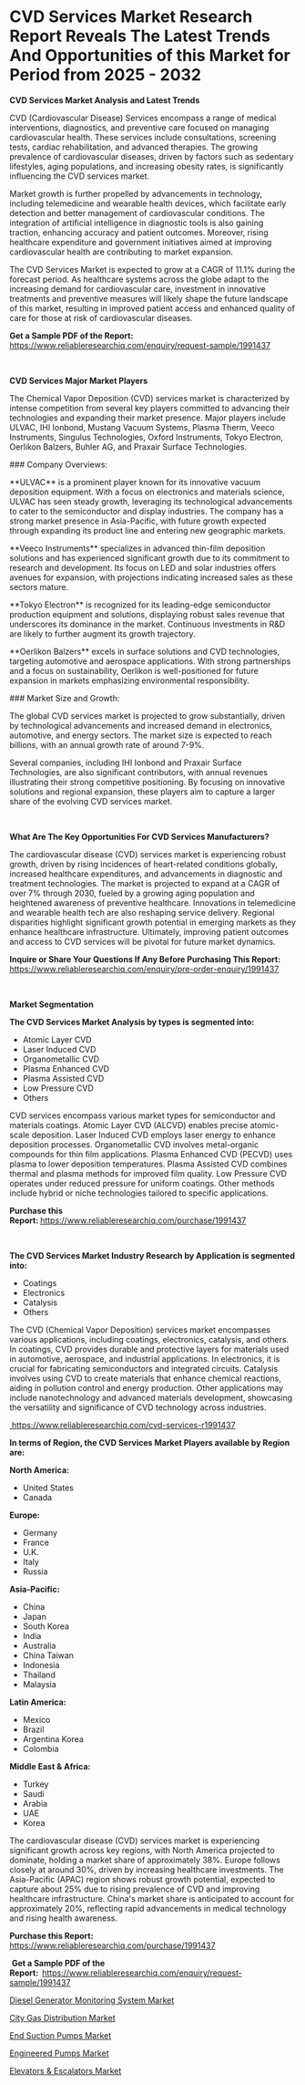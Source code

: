 <p><h1>CVD Services Market Research Report Reveals The Latest Trends And Opportunities of this Market for Period from 2025 - 2032</h1></p><p><strong>CVD Services Market Analysis and Latest Trends</strong></p>
<p><p>CVD (Cardiovascular Disease) Services encompass a range of medical interventions, diagnostics, and preventive care focused on managing cardiovascular health. These services include consultations, screening tests, cardiac rehabilitation, and advanced therapies. The growing prevalence of cardiovascular diseases, driven by factors such as sedentary lifestyles, aging populations, and increasing obesity rates, is significantly influencing the CVD services market.</p><p>Market growth is further propelled by advancements in technology, including telemedicine and wearable health devices, which facilitate early detection and better management of cardiovascular conditions. The integration of artificial intelligence in diagnostic tools is also gaining traction, enhancing accuracy and patient outcomes. Moreover, rising healthcare expenditure and government initiatives aimed at improving cardiovascular health are contributing to market expansion.</p><p>The CVD Services Market is expected to grow at a CAGR of 11.1% during the forecast period. As healthcare systems across the globe adapt to the increasing demand for cardiovascular care, investment in innovative treatments and preventive measures will likely shape the future landscape of this market, resulting in improved patient access and enhanced quality of care for those at risk of cardiovascular diseases.</p></p>
<p><strong>Get a Sample PDF of the Report:&nbsp;</strong> <a href="https://www.reliableresearchiq.com/enquiry/request-sample/1991437?utm_campaign=1900&utm_medium=2&utm_source=Github&utm_content=ia&utm_term=08042025&utm_id=cvd-services">https://www.reliableresearchiq.com/enquiry/request-sample/1991437</a></p>
<p>&nbsp;</p>
<p><strong>CVD Services Major Market Players</strong></p>
<p><p>The Chemical Vapor Deposition (CVD) services market is characterized by intense competition from several key players committed to advancing their technologies and expanding their market presence. Major players include ULVAC, IHI Ionbond, Mustang Vacuum Systems, Plasma Therm, Veeco Instruments, Singulus Technologies, Oxford Instruments, Tokyo Electron, Oerlikon Balzers, Buhler AG, and Praxair Surface Technologies.</p><p>### Company Overviews:</p><p>**ULVAC** is a prominent player known for its innovative vacuum deposition equipment. With a focus on electronics and materials science, ULVAC has seen steady growth, leveraging its technological advancements to cater to the semiconductor and display industries. The company has a strong market presence in Asia-Pacific, with future growth expected through expanding its product line and entering new geographic markets.</p><p>**Veeco Instruments** specializes in advanced thin-film deposition solutions and has experienced significant growth due to its commitment to research and development. Its focus on LED and solar industries offers avenues for expansion, with projections indicating increased sales as these sectors mature.</p><p>**Tokyo Electron** is recognized for its leading-edge semiconductor production equipment and solutions, displaying robust sales revenue that underscores its dominance in the market. Continuous investments in R&D are likely to further augment its growth trajectory.</p><p>**Oerlikon Balzers** excels in surface solutions and CVD technologies, targeting automotive and aerospace applications. With strong partnerships and a focus on sustainability, Oerlikon is well-positioned for future expansion in markets emphasizing environmental responsibility.</p><p>### Market Size and Growth:</p><p>The global CVD services market is projected to grow substantially, driven by technological advancements and increased demand in electronics, automotive, and energy sectors. The market size is expected to reach billions, with an annual growth rate of around 7-9%. </p><p>Several companies, including IHI Ionbond and Praxair Surface Technologies, are also significant contributors, with annual revenues illustrating their strong competitive positioning. By focusing on innovative solutions and regional expansion, these players aim to capture a larger share of the evolving CVD services market.</p></p>
<p>&nbsp;</p>
<p><strong>What Are The Key Opportunities For CVD Services Manufacturers?</strong></p>
<p><p>The cardiovascular disease (CVD) services market is experiencing robust growth, driven by rising incidences of heart-related conditions globally, increased healthcare expenditures, and advancements in diagnostic and treatment technologies. The market is projected to expand at a CAGR of over 7% through 2030, fueled by a growing aging population and heightened awareness of preventive healthcare. Innovations in telemedicine and wearable health tech are also reshaping service delivery. Regional disparities highlight significant growth potential in emerging markets as they enhance healthcare infrastructure. Ultimately, improving patient outcomes and access to CVD services will be pivotal for future market dynamics.</p></p>
<p><strong>Inquire or Share Your Questions If Any Before Purchasing This Report:</strong> <a href="https://www.reliableresearchiq.com/enquiry/pre-order-enquiry/1991437?utm_campaign=1900&utm_medium=2&utm_source=Github&utm_content=ia&utm_term=08042025&utm_id=cvd-services">https://www.reliableresearchiq.com/enquiry/pre-order-enquiry/1991437</a></p>
<p>&nbsp;</p>
<p><strong>Market Segmentation</strong></p>
<p><strong>The CVD Services Market Analysis by types is segmented into:</strong></p>
<p><ul><li>Atomic Layer CVD</li><li>Laser Induced CVD</li><li>Organometallic CVD</li><li>Plasma Enhanced CVD</li><li>Plasma Assisted CVD</li><li>Low Pressure CVD</li><li>Others</li></ul></p>
<p><p>CVD services encompass various market types for semiconductor and materials coatings. Atomic Layer CVD (ALCVD) enables precise atomic-scale deposition. Laser Induced CVD employs laser energy to enhance deposition processes. Organometallic CVD involves metal-organic compounds for thin film applications. Plasma Enhanced CVD (PECVD) uses plasma to lower deposition temperatures. Plasma Assisted CVD combines thermal and plasma methods for improved film quality. Low Pressure CVD operates under reduced pressure for uniform coatings. Other methods include hybrid or niche technologies tailored to specific applications.</p></p>
<p><strong>Purchase this Report:&nbsp;</strong><a href="https://www.reliableresearchiq.com/purchase/1991437?utm_campaign=1900&utm_medium=2&utm_source=Github&utm_content=ia&utm_term=08042025&utm_id=cvd-services">https://www.reliableresearchiq.com/purchase/1991437</a></p>
<p>&nbsp;</p>
<p><strong>The CVD Services Market Industry Research by Application is segmented into:</strong></p>
<p><ul><li>Coatings</li><li>Electronics</li><li>Catalysis</li><li>Others</li></ul></p>
<p><p>The CVD (Chemical Vapor Deposition) services market encompasses various applications, including coatings, electronics, catalysis, and others. In coatings, CVD provides durable and protective layers for materials used in automotive, aerospace, and industrial applications. In electronics, it is crucial for fabricating semiconductors and integrated circuits. Catalysis involves using CVD to create materials that enhance chemical reactions, aiding in pollution control and energy production. Other applications may include nanotechnology and advanced materials development, showcasing the versatility and significance of CVD technology across industries.</p></p>
<p><a href="https://www.reliableresearchiq.com/cvd-services-r1991437?utm_campaign=1900&utm_medium=2&utm_source=Github&utm_content=ia&utm_term=08042025&utm_id=cvd-services">&nbsp;https://www.reliableresearchiq.com/cvd-services-r1991437</a></p>
<p><strong>In terms of Region, the CVD Services Market Players available by Region are:</strong></p>
<p>
    <p> <strong> North America: </strong>
        <ul>
            <li>United States</li>
            <li>Canada</li>
        </ul>
        </p> 
    <p> <strong> Europe: </strong>
        <ul>
            <li>Germany</li>
            <li>France</li>
            <li>U.K.</li>
            <li>Italy</li>
            <li>Russia</li>
        </ul>
        </p> 
    <p> <strong> Asia-Pacific: </strong>
        <ul>
            <li>China</li>
            <li>Japan</li>
            <li>South Korea</li>
            <li>India</li>
            <li>Australia</li>
            <li>China Taiwan</li>
            <li>Indonesia</li>
            <li>Thailand</li>
            <li>Malaysia</li>
        </ul>
        </p> 
    <p> <strong> Latin America: </strong>
        <ul>
            <li>Mexico</li>
            <li>Brazil</li>
            <li>Argentina Korea</li>
            <li>Colombia</li>
        </ul>
        </p> 
    <p> <strong> Middle East & Africa: </strong>
        <ul>
            <li>Turkey</li>
            <li>Saudi</li>
            <li>Arabia</li>
            <li>UAE</li>
            <li>Korea</li>
        </ul>
    </p>
    </p>
<p><p>The cardiovascular disease (CVD) services market is experiencing significant growth across key regions, with North America projected to dominate, holding a market share of approximately 38%. Europe follows closely at around 30%, driven by increasing healthcare investments. The Asia-Pacific (APAC) region shows robust growth potential, expected to capture about 25% due to rising prevalence of CVD and improving healthcare infrastructure. China's market share is anticipated to account for approximately 20%, reflecting rapid advancements in medical technology and rising health awareness.</p></p>
<p><strong>Purchase this Report: </strong><a href="https://www.reliableresearchiq.com/purchase/1991437?utm_campaign=1900&utm_medium=2&utm_source=Github&utm_content=ia&utm_term=08042025&utm_id=cvd-services">https://www.reliableresearchiq.com/purchase/1991437</a></p>
<p>&nbsp;<strong>Get a Sample PDF of the Report:&nbsp;&nbsp;</strong><a href="https://www.reliableresearchiq.com/enquiry/request-sample/1991437?utm_campaign=1900&utm_medium=2&utm_source=Github&utm_content=ia&utm_term=08042025&utm_id=cvd-services">https://www.reliableresearchiq.com/enquiry/request-sample/1991437</a></p>
<p><strong></strong></p>
<p><p><a href="https://github.com/bichukapac/Market-Research-Report-List-1/blob/main/diesel-generator-monitoring-system-market.md?utm_campaign=1900&utm_medium=2&utm_source=Github&utm_content=ia&utm_term=08042025&utm_id=cvd-services">Diesel Generator Monitoring System Market</a></p><p><a href="https://github.com/laveeasaadrh/Market-Research-Report-List-1/blob/main/city-gas-distribution-market.md?utm_campaign=1900&utm_medium=2&utm_source=Github&utm_content=ia&utm_term=08042025&utm_id=cvd-services">City Gas Distribution Market</a></p><p><a href="https://github.com/leoustolja/Market-Research-Report-List-1/blob/main/end-suction-pumps-market.md?utm_campaign=1900&utm_medium=2&utm_source=Github&utm_content=ia&utm_term=08042025&utm_id=cvd-services">End Suction Pumps Market</a></p><p><a href="https://github.com/madethkijori/Market-Research-Report-List-1/blob/main/engineered-pumps-market.md?utm_campaign=1900&utm_medium=2&utm_source=Github&utm_content=ia&utm_term=08042025&utm_id=cvd-services">Engineered Pumps Market</a></p><p><a href="https://github.com/ayondaylos/Market-Research-Report-List-1/blob/main/elevators-escalators-market.md?utm_campaign=1900&utm_medium=2&utm_source=Github&utm_content=ia&utm_term=08042025&utm_id=cvd-services">Elevators & Escalators Market</a></p></p>